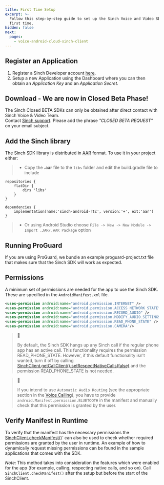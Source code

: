 ```yaml
---
title: First Time Setup
excerpt: >-
  Follow this step-by-step guide to set up the Sinch Voice and Video SDK for the
  first time.
hidden: false
next:
  pages:
    - voice-android-cloud-sinch-client
---
```


## Register an Application

1.  Register a Sinch Developer account [here](https://portal.sinch.com/#/signup).
2.  Setup a new Application using the Dashboard where you can then obtain an _Application Key_ and an _Application Secret_.

## Download - We are now in Closed Beta Phase!

The Sinch Closed BETA SDKs can only be obtained after direct contact with Sinch Voice & Video Team.  
Contact [Sinch support](mailto:support@sinch.com). Please add the phrase _"CLOSED BETA REQUEST"_ on your email subject.

<!-- ## Download

The Sinch SDK can be downloaded [here](https://sinch.readme.io/page/downloads). It contains: the library _aar_, this user guide, reference documentation, and sample apps for calling. -->

## Add the Sinch library

The Sinch SDK library is distributed in [AAR](http://tools.android.com/tech-docs/new-build-system/aar-format) format. To use it in your project either:

> - Copy the **.aar** file to the `libs` folder and edit the build.gradle file to include

```text
repositories {
    flatDir {
        dirs 'libs'
    }
}

dependencies {
    implementation(name:'sinch-android-rtc', version:'+', ext:'aar')
}
```

> - Or using Android Studio choose `File -> New -> New Module -> Import .JAR/.AAR Package` option

## Running ProGuard

If you are using ProGuard, we bundle an example proguard-project.txt file that makes sure that the Sinch SDK will work as expected.

## Permissions

A minimum set of permissions are needed for the app to use the Sinch SDK. These are specified in the `AndroidManifest.xml` file.

```xml
<uses-permission android:name="android.permission.INTERNET" />
<uses-permission android:name="android.permission.ACCESS_NETWORK_STATE" />
<uses-permission android:name="android.permission.RECORD_AUDIO" />
<uses-permission android:name="android.permission.MODIFY_AUDIO_SETTINGS" />
<uses-permission android:name="android.permission.READ_PHONE_STATE" />
<uses-permission android:name="android.permission.CAMERA"/>
```

> 📘
>
> By default, the Sinch SDK hangs up any Sinch call if the regular phone app has an active call. This functionality requires the permission READ_PHONE_STATE. However, if this default functionality isn’t wanted, turn it off by calling [SinchClient.getCallClient().setRespectNativeCalls(false)](reference/com/sinch/android/rtc/calling/CallClient.html) and the permission READ_PHONE_STATE is not needed.

> 📘
>
> If you intend to use `Automatic Audio Routing` (see the appropriate section in the [Voice Calling](doc:voice-android-cloud-calling)), you have to provide  `android.Manifest.permission.BLUETOOTH` in the manifest and manually check that this permission is granted by the user.

## Verify Manifest in Runtime

To verify that the manifest has the necessary permissions the [SinchClient.checkManifest()](reference/com/sinch/android/rtc/SinchClient.html)` can also be used to check whether required permissions are granted by the user in runtime. An example of how to dynamically request missing permissions can be found in the sample applications that comes with the SDK.

_Note:_ This method takes into consideration the features which were enabled for the app (for example, calling, respecting native calls, and so on). Call `SinchClient.checkManifest()` after the setup but before the start of the SinchClient.
